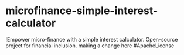 # microfinance-simple-interest-calculator
!Empower micro-finance with a simple interest calculator. Open-source project for financial inclusion. making a change here #ApacheLicense

